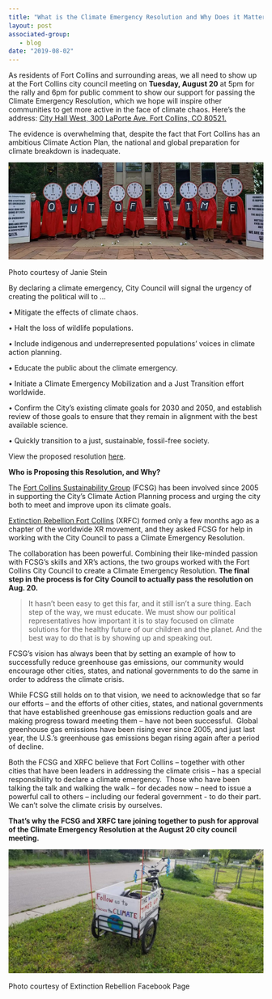 ```yaml
---
title: "What is the Climate Emergency Resolution and Why Does it Matter in Fort Collins?"
layout: post
associated-group:
   - blog
date: "2019-08-02"
---
```


As residents of Fort Collins and surrounding areas, we all need to show up at the Fort Collins city council meeting on **Tuesday, August 20** at 5pm for the rally and 6pm for public comment to show our support for passing the Climate Emergency Resolution, which we hope will inspire other communities to get more active in the face of climate chaos. Here’s the address: [City Hall West, 300 LaPorte Ave. Fort Collins, CO 80521.](https://www.google.com/maps/place/City+Hall+West%2C+300+LaPorte+Ave.%2C+Fort+Collins%2C+CO+80521)

The evidence is overwhelming that, despite the fact that Fort Collins has an ambitious Climate Action Plan, the national and global preparation for climate breakdown is inadequate.

![](/media/67611350_2512329912140036_4663952390280445952_n.jpg)

Photo courtesy of Janie Stein

By declaring a climate emergency, City Council will signal the urgency of creating the political will to …

• Mitigate the effects of climate chaos.

• Halt the loss of wildlife populations.

• Include indigenous and underrepresented populations’ voices in climate action planning.

• Educate the public about the climate emergency.

• Initiate a Climate Emergency Mobilization and a Just Transition effort worldwide.

• Confirm the City’s existing climate goals for 2030 and 2050, and establish review of those goals to ensure that they remain in alignment with the best available science.

• Quickly transition to a just, sustainable, fossil-free society.

View the proposed resolution [here](http://fcsg.fccan.org/sites/fcsg.fccan.org/files/FCSG%20Statement%20on%20Proposed%20Climate%20Emergency%20Resolution%20070319.pdf.).

**Who is Proposing this Resolution, and Why?**

The [Fort Collins Sustainability Group](http://fccan.org/affiliates/fort-collins-sustainability-group/) (FCSG) has been involved since 2005 in supporting the City’s Climate Action Planning process and urging the city both to meet and improve upon its climate goals.

[Extinction Rebellion Fort Collins](https://www.facebook.com/XRFoCo/) (XRFC) formed only a few months ago as a chapter of the worldwide XR movement, and they asked FCSG for help in working with the City Council to pass a Climate Emergency Resolution. 

The collaboration has been powerful. Combining their like-minded passion with FCSG’s skills and XR’s actions, the two groups worked with the Fort Collins City Council to create a Climate Emergency Resolution. **The final step in the process is for City Council to actually pass the resolution on Aug. 20.**

> It hasn’t been easy to get this far, and it still isn’t a sure thing. Each step of the way, we must educate. We must show our political representatives how important it is to stay focused on climate solutions for the healthy future of our children and the planet. And the best way to do that is by showing up and speaking out. 

FCSG’s vision has always been that by setting an example of how to successfully reduce greenhouse gas emissions, our community would encourage other cities, states, and national governments to do the same in order to address the climate crisis.

While FCSG still holds on to that vision, we need to acknowledge that so far our efforts – and the efforts of other cities, states, and national governments that have established greenhouse gas emissions reduction goals and are making progress toward meeting them – have not been successful.  Global greenhouse gas emissions have been rising ever since 2005, and just last year, the U.S.’s greenhouse gas emissions began rising again after a period of decline.

Both the FCSG and XRFC believe that Fort Collins – together with other cities that have been leaders in addressing the climate crisis – has a special responsibility to declare a climate emergency.  Those who have been talking the talk and walking the walk – for decades now – need to issue a powerful call to others – including our federal government - to do their part.  We can’t solve the climate crisis by ourselves.

**That’s why the FCSG and XRFC tare joining together to push for approval of the Climate Emergency Resolution at the August 20 city council meeting.**

![](/media/64566554_2428954233810938_162748315279032320_o-1024x498.jpg)

Photo courtesy of Extinction Rebellion Facebook Page
